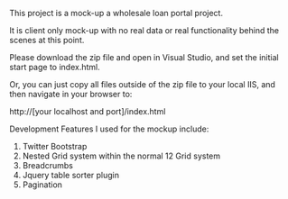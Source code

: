 This project is a mock-up a wholesale loan portal project.

It is client only mock-up with no real data or real functionality behind the scenes at this point.

Please download the zip file and open in Visual Studio, and set the initial start page to index.html.

Or, you can just copy all files outside of the zip file to your local IIS, and then navigate in your browser to:

http://[your localhost and port]/index.html


Development Features I used for the mockup include:

1. Twitter Bootstrap
2. Nested Grid system within the normal 12 Grid system
3. Breadcrumbs
4. Jquery table sorter plugin
5. Pagination
